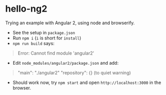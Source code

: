 # hello-ng2

Trying an example with Angular 2, using node and browserify.

* See the setup in `package.json`
* Run `npm i` (`i` is short for `install`)
* `npm run build` says:

> Error: Cannot find module 'angular2'

* Edit `node_modules/angular2/package.json` and add:

> "main": "./angular2"
> "repository": {} (to quiet warning)

* Should work now, try `npm start` and open `http://localhost:3000` in the browser.
